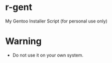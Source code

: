 # r-gent
My Gentoo Installer Script (for personal use only)

# Warning
* Do not use it on your own system.
